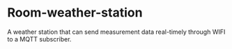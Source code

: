 # Room-weather-station
A weather station that can send measurement data real-timely through WIFI to a MQTT subscriber.
